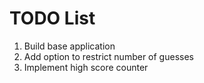 # TODO List
1. Build base application
2. Add option to restrict number of guesses
3. Implement high score counter